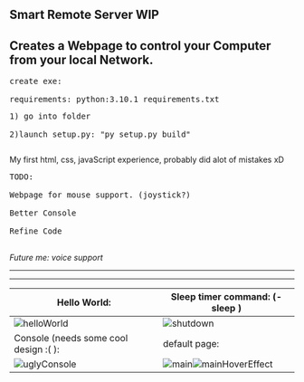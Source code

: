 Smart Remote Server WIP
---------------------------------------------------------------------
Creates a Webpage to control your Computer from your local Network.
---------------------------------------------------------------------

<pre>create exe:<br>  
requirements: python:3.10.1 requirements.txt
<pre>1) go into folder <br>
2)launch setup.py: "py setup.py build"</pre></pre>


My first html, css, javaScript experience, probably did alot of mistakes xD <br>
<pre>
TODO:<br>
Webpage for mouse support. (joystick?)<br>
Better Console<br>
Refine Code<br>
</pre>
*Future me: voice support*

---------------------------------------------------------------------

---------------------------------------------------------------------
| Hello World: | Sleep timer command: (-sleep <time>) |
|----------------------|------------------------------|
|![helloWorld](https://user-images.githubusercontent.com/45294596/159751803-2b634302-5b85-4f4a-a9b8-c9e07ac3fb8a.png) | ![shutdown](https://user-images.githubusercontent.com/45294596/159751807-d7738fe8-02ad-4c91-98c1-9432dc976b57.png)|
|Console (needs some cool design :( ): | default page: |
|![uglyConsole](https://user-images.githubusercontent.com/45294596/159588613-d44aa9e1-6bcd-420f-a32f-18350d0c6313.png) | ![main](https://user-images.githubusercontent.com/45294596/159588593-df51131e-e351-4bfb-ab48-32e207e33c77.png)![mainHoverEffect](https://user-images.githubusercontent.com/45294596/159589356-6cbc73f5-62af-44ee-b562-b339f222c9a4.png)|

